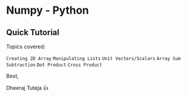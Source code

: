 # Numpy - Python
## Quick Tutorial 

Topics covered:

`Creating 2D Array` `Manipulating Lists` `Unit Vectors/Scalars` `Array Sum` `Subtraction` `Dot Product` `Cross Product` 

Best,

Dheeraj Tuteja :thumbsup:
